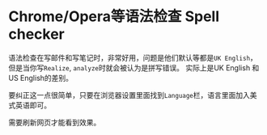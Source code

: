 # Chrome/Opera等语法检查 Spell checker

语法检查在写邮件和写笔记时，非常好用，问题是他们默认等都是`UK English`，
但是当你写`Realize`, `analyze`时就会被认为是拼写错误。
实际上是UK English 和US English的差别。

要纠正这一点很简单，只要在浏览器设置里面找到`Language`栏，语言里面加入美式英语即可。

需要刷新网页才能看到效果。
